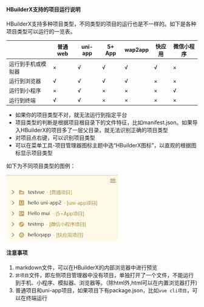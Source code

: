 #### HBuilderX支持的项目运行说明

HBuilderX支持多种项目类型，不同类型的项目的运行也是不一样的。如下是各种项目类型可以运行的一览表。

|                       | 普通web | uni-app | 5+ App| wap2app | 快应用 | 微信小程序 |
| --------------------- | ------- | ------ | ---------- | ------- | ------ | ---------- |
| 运行到手机或模拟器 | ×       | √      | √          | √       | √      | ×          |
| 运行到浏览器           | √       | √      | √          | √       | ×      | ×          |
| 运行到小程序           | ×       | √      | ×          | ×       | ×      | √          |
| 运行到终端          | √      | √      | ×          | ×       | ×      | ×          |

- 如果你的项目类型不对，就无法运行到指定平台
- 项目类型的判断是根据项目根目录下的文件特征，比如manifest.json。如果导入HBuilderX的项目多了一层父目录，就无法识别正确的项目类型
- 对项目点右键，可以识别项目类型
- 可以在菜单工具-项目管理器图标主题中选“HBuilderX图标”，以直观的根据图标显示项目类型

如下为不同项目类型的图例：

<img src="/static/snapshots/tutorial/project/ProjectType.png" style="zoom: 70%;" />

#### 注意事项

1. markdown文件，可以在HBuilderX的内部浏览器中进行预览
2. `非项目`文件，即左侧项目管理器中没有项目，单独打开了一个文件，不能运行到手机、小程序、模拟器、浏览器等。（除html外,html可以在内置浏览器打开)
3.  普通项目和uni-app项目，如果项目下有package.json，比如`vue cli项目`，可以在终端运行